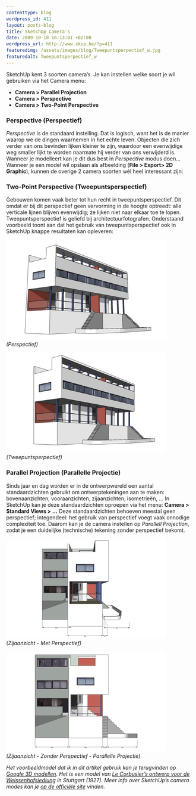 ```yaml
--- 
contenttype: blog
wordpress_id: 411
layout: posts-blog
title: SketchUp Camera's
date: 2009-10-18 16:13:01 +02:00
wordpress_url: http://www.skup.be/?p=411
featuredimg: /assets/images/blog/Tweepuntsperpectief_w.jpg
featuredalt: Tweepuntsperpectief_w
---
```

SketchUp kent 3 soorten camera’s. Je kan instellen welke soort je wil
gebruiken via het Camera menu:

-   **Camera \> Parallel Projection**
-   **Camera \> Perspective**
-   **Camera \> Two-Point Perspective**

### Perspective (Perspectief)

*Perspective* is de standaard instelling. Dat is logisch, want het is de
manier waarop we de dingen waarnemen in het echte leven. Objecten die
zich verder van ons bevinden lijken kleiner te zijn, waardoor een
evenwijdige weg smaller lijkt te worden naarmate hij verder van ons
verwijderd is. Wanneer je modelleert kan je dit dus best in
*Perspective* modus doen… Wanneer je een model wil opslaan als
afbeelding (**File \> Export\> 2D Graphic**), kunnen de overige 2 camera soorten wél heel
interessant zijn:

### Two-Point Perspective (Tweepuntsperspectief)

Gebouwen komen vaak beter tot hun recht in tweepuntsperspectief. Dit
omdat er bij dit perspectief geen vervorming in de hoogte optreedt: alle
verticale lijnen blijven evenwijdig; ze lijken niet naar elkaar toe te
lopen. Tweepuntsperspectief is geliefd bij architectuurfotografen.
Onderstaand voorbeeld toont aan dat het gebruik van tweepuntsperspectief
ook in SketchUp knappe resultaten kan opleveren:

![Perspectief][]
*(Perspectief)*

![Tweepuntsperpectief][]
*(Tweepuntsperpectief)*

### Parallel Projection (Parallelle Projectie)

Sinds jaar en dag worden er in de ontwerpwereld een aantal
standaardzichten gebruikt om ontwerptekeningen aan te maken:
bovenaanzichten, vooraanzichten, zijaanzichten, isometrieën, … In
SketchUp kan je deze standaardzichten oproepen via het menu:
**Camera \> Standard Views \> …** Deze standaardzichten behoeven meestal geen perspectief;
integendeel: het gebruik van perspectief voegt vaak onnodige
complexiteit toe. Daarom kan je de camera instellen op *Parallell
Projection*, zodat je een duidelijke (technische) tekening zonder
perspectief bekomt.


![Zijaanzicht - Met Perspectief][]
*(Zijaanzicht - Met Perspectief)*


![Zijaanzicht - Zonder Perspectief - Parallelle Projectie][]
*(Zijaanzicht - Zonder Perspectief - Parallelle Projectie)*

*Het voorbeeldmodel dat ik in dit artikel gebruik
kan je terugvinden op [Google 3D modellen][]. Het is een model van [Le
Corbusier’s ontwerp voor de Weissenhofsiedlung][] in Stuttgart (1927).*
*Meer info over SketchUp’s camera modes kan je [op de officiële site][]
vinden.*

[Google 3D modellen]: http://sketchup.google.com/3dwarehouse/details?mid=3ef5b56f85948136e5a0071c0058f1c2&prevstart=24 "Google 3D modellen - Weissenhofsiedlung"

[Le Corbusier’s ontwerp voor de Weissenhofsiedlung]: http://www.mimoa.eu/projects/Germany/Stuttgart/Weissenhofsiedlung "Mimoa - Weissenhofsiedlung"

[op de officiële site]: http://sketchup.google.com/support/bin/answer.py?hl=en&answer=36233 "SketchUp - Camera Modes"



[Perspectief]: /assets/images/blog/Perspectief_w.jpg "Perspectief_w"

[Tweepuntsperpectief]: /assets/images/blog/Tweepuntsperpectief_w.jpg "Tweepuntsperpectief_w"

[Zijaanzicht - Met Perspectief]: /assets/images/blog/Standaard_Perspectief_w.jpg "Standaard_Perspectief_w"

[Zijaanzicht - Zonder Perspectief - Parallelle Projectie]: /assets/images/blog/Standaard_Parallel_w.jpg "Standaard_Parallel_w"
